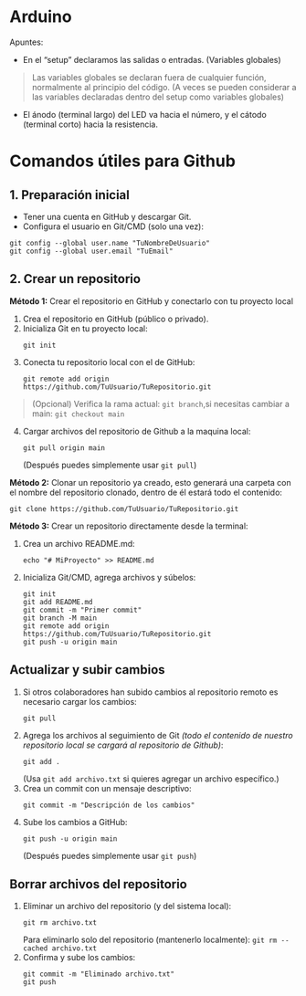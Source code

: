 # Arduino
Apuntes:

* En el “setup” declaramos las salidas o entradas. (Variables globales)
> Las variables globales se declaran fuera de cualquier función, normalmente al principio del código. (A veces se pueden considerar a las variables declaradas dentro del setup como variables globales)

* El ánodo (terminal largo) del LED va hacia el número, y el cátodo (terminal corto) hacia la resistencia.


# Comandos útiles para Github

## 1. Preparación inicial
* Tener una cuenta en GitHub y descargar Git.
* Configura el usuario en Git/CMD (solo una vez):
```
git config --global user.name "TuNombreDeUsuario"
git config --global user.email "TuEmail"
```

## 2. Crear un repositorio
<strong>Método 1:</strong> Crear el repositorio en GitHub y conectarlo con tu proyecto local
1. Crea el repositorio en GitHub (público o privado).
2. Inicializa Git en tu proyecto local:
   ```
   git init
   ```
3. Conecta tu repositorio local con el de GitHub:
   ```
   git remote add origin https://github.com/TuUsuario/TuRepositorio.git
   ```
 > (Opcional) Verifica la rama actual: ```git branch```,si necesitas cambiar a main: ```git checkout main```
4. Cargar archivos del repositorio de Github a la maquina local:
   ```
   git pull origin main
   ```
   (Después puedes simplemente usar ```git pull```)

<strong>Método 2:</strong> Clonar un repositorio ya creado, esto generará una carpeta con el nombre del repositorio clonado, dentro de él estará todo el contenido:
   ```
   git clone https://github.com/TuUsuario/TuRepositorio.git
   ```

<strong>Método 3:</strong> Crear un repositorio directamente desde la terminal:
1. Crea un archivo README.md:
   ```
   echo "# MiProyecto" >> README.md
   ```
2. Inicializa Git/CMD, agrega archivos y súbelos:
   ```
   git init
   git add README.md
   git commit -m "Primer commit"
   git branch -M main
   git remote add origin https://github.com/TuUsuario/TuRepositorio.git
   git push -u origin main
   ```

## Actualizar y subir cambios
1. Si otros colaboradores han subido cambios al repositorio remoto es necesario cargar los cambios:
   ```
   git pull
   ```
2. Agrega los archivos al seguimiento de Git _(todo el contenido de nuestro repositorio local se cargará al repositorio de Github)_:
   ```
   git add .
   ```
   (Usa ```git add archivo.txt``` si quieres agregar un archivo específico.)
4. Crea un commit con un mensaje descriptivo:
   ```
   git commit -m "Descripción de los cambios"
   ```
5. Sube los cambios a GitHub:
   ```
   git push -u origin main
   ```
   (Después puedes simplemente usar ```git push```)

## Borrar archivos del repositorio
1. Eliminar un archivo del repositorio (y del sistema local):
   ```
   git rm archivo.txt
   ```
   Para eliminarlo solo del repositorio (mantenerlo localmente): ```git rm --cached archivo.txt```
2. Confirma y sube los cambios:
   ```
   git commit -m "Eliminado archivo.txt"
   git push
   ```
   
